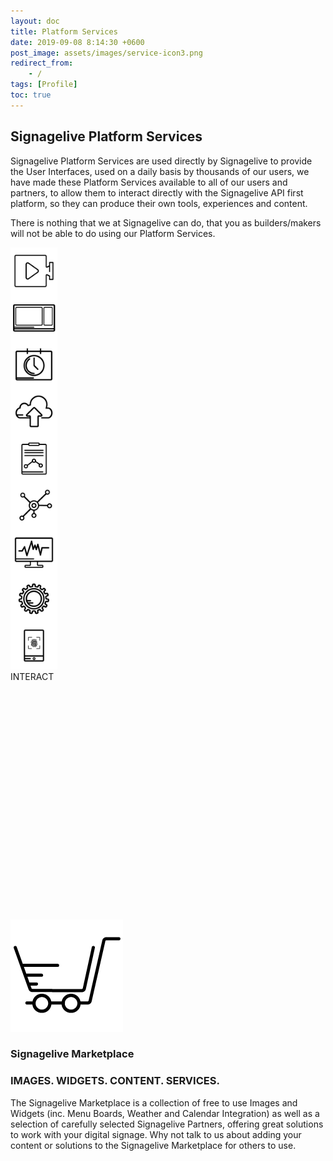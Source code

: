 ```yaml
---
layout: doc
title: Platform Services
date: 2019-09-08 8:14:30 +0600
post_image: assets/images/service-icon3.png
redirect_from:
    - /
tags: [Profile]
toc: true
---
```


## Signagelive Platform Services

Signagelive Platform Services are used directly by Signagelive to provide the User Interfaces, used on a daily basis by thousands of our users, we have made these Platform Services available to all of our users and partners, to allow them to interact directly with the Signagelive API first platform, so they can produce their own tools, experiences and content.

There is nothing that we at Signagelive can do, that you as builders/makers will not be able to do using our Platform Services.

<div class="flex row space-around">

<div class="flex col center" onclick="showDiv('media')">
<img src="/assets/images/platform-services/media.png">
MEDIA
</div>

<div class="flex col center" onclick="showDiv('layout')">
<img src="/assets/images/platform-services/layout.png">
LAYOUT
</div>

<div class="flex col center" onclick="showDiv('schedule')">
<img src="/assets/images/platform-services/schedule.png">
SCHEDULE
</div>

<div class="flex col center" onclick="showDiv('publish')">
<img src="/assets/images/platform-services/publish.png">
PUBLISH
</div>

<div class="flex col center" onclick="showDiv('report')">
<img src="/assets/images/platform-services/report.png">
REPORT
</div>

<div class="flex col center" onclick="showDiv('manage')">
<img src="/assets/images/platform-services/manage.png">
MANAGE
</div>

<div class="flex col center" onclick="showDiv('monitor')">
<img src="/assets/images/platform-services/monitor.png">
MONITOR
</div>

<div class="flex col center" onclick="showDiv('widgets')">
<img src="/assets/images/platform-services/widgets.png">
WIDGETS
</div>

<div class="flex col center" onclick="showDiv('interact')">
<img src="/assets/images/platform-services/interact.png">
INTERACT
</div>

</div>

<div class="flex row" style="padding: 5vh;">
<div id="media">
    <div class="flex col align-center">
        <img src="/assets/images/platform-services/upload-80x80.png">
        <h4 class="no_toc"> Upload </h4>
        Upload your media to Signagelive directly from your existing content creation tools. You can upload all supported media types
        <ul>
            <li>Images</li>
            <li>Web Page URLS</li>
            <li>Widgets</li>
            <li>RSS</li>
            <li>Videos</li>
            <li>IPTV Stream URLS</li>
            <li>MRSS</li>
        </ul>
    </div>

<div class="flex col align-center">
    <img src="/assets/images/platform-services/folder-80x80.png">
    <h4 class="no_toc"> Organise </h4>

Organise your media into folders, allowing your Signagelive users to easily find and manage their media, rather than having to find it all in one place.

</div>

<div class="flex col align-center">
    <img src="/assets/images/platform-services/tagMedia-80x80.png">
    <h4 class="no_toc"> Tag </h4>

Tag your media, so that it can be easily found within Signagelive using the verbose search functionality.

</div>

<div class="flex col align-center">
    <img src="/assets/images/platform-services/download-80x80.png">
<h4 class="no_toc"> Download </h4>

Securely download media from your Signagelive media library

</div>

</div>

<div id="layout">

<div class="flex col align-center">
    <img src="/assets/images/platform-services/folder-80x80.png">
    <h4 class="no_toc"> Organise </h4>

Organise your media into folders, allowing your Signagelive users to easily find and manage their media, rather than having to find it all in one place.

</div>

<div class="flex col align-center">
    <img src="/assets/images/platform-services/createedit-80x80.png">
<h4 class="no_toc"> Create & Edit </h4>

Create a multi zone layout (portrait or landscape), passing in the zone dimensions and settings, along with default media settings, allowing you to create your layouts from your existing design tools and import into Signagelive.

Update or edit your existing Layouts, and if published have these automatically update on your Players.
</div>

</div>

<div id="schedule">
<div class="flex col align-center">
    <img src="/assets/images/platform-services/createEditPlaylist-80x80.png">
<h4 class="no_toc"> Create & Edit Playlists</h4>

Make new or edit your Playlists, with changes made in your existing tools.

Editing of already published Playlists, will automatically update your players without the need to re-publish your content.

</div>

<div class="flex col align-center">
    <img src="/assets/images/platform-services/addmediaplaylists-1-80x80.png">
<h4 class="no_toc">Add Media to Playlists</h4>

Easily add media you have uploaded into your playlists, and set the position in the playlist and the duration to play for.

</div>

<div class="flex col align-center">
    <img src="/assets/images/platform-services/setValidity-80x80.png">
<h4 class="no_toc">Set Validity and Conditional Playback on Media in Playlists</h4>

Set the dates when a piece of media should play, the days it should play on and the times between which it should play.

Set conditional playback on your media, deciding which players the media should play on by tags.

</div>

<div class="flex col align-center">
    <img src="/assets/images/platform-services/ExportPlaylist-80x80.png">
<h4 class="no_toc">Export Playlists</h4>

Do you want to be able to share your playlists outside of Signagelive for review? You can easily request and export of the playlist, and the report will appear in your inbox.

</div>

</div>

<div id="publish">

<div class="flex col align-center">
    <img src="/assets/images/platform-services/PublishDefault-80x80.png">
<h4 class="no_toc">Publish Default Content</h4>

Publish content to your players, so that if there isn’t any other content published, there will always be your own content to play.

</div>

<div class="flex col align-center">
    <img src="/assets/images/platform-services/publishScheduled-80x80.png">
<h4 class="no_toc">Publish Scheduled Content</h4>

Set up your schedules so that your content plays when and where it is meant to. Choose the dates, days and times it should be playing between, allowing you to forward schedule as well as Just in Time schedule your content.

</div>

<div class="flex col align-center">
    <img src="/assets/images/platform-services/publishInterrupt-80x80.png">
<h4 class="no_toc">Publish Interrupt Content</h4>

Do you want to be able to dynamically change the content being shown on your players, based on a certain trigger, such as a key press, fire alarm or some other programmatic trigger, publish the content you want to play when this trigger occurs.

Publishing an interrupt makes all of this possible, using the Signagelive Web Triggers.

</div>

</div>

<div id="report">

<div class="flex col align-center">
    <img src="/assets/images/platform-services/proofofPlay-80x80.png">
<h4 class="no_toc">Proof of Play</h4>

Enable Proof of Play on your Signagelive network/s and download CSV impression reports for you to amalgamate with other business data, such as sales data compared to when content was playing, or to be able to analyse within your business intelligence tools.

</div>

</div>

<div id="manage">

<div class="flex col align-center">
    <img src="/assets/images/platform-services/players-80x80.png">
<h4 class="no_toc">Players</h4>

Manage all of the Players on your Signagelive network/s, activate new players, deactivate existing players and organise your players in to useful folders.

Update the content and health check frequencies, and enabled scheduled reboots, remote screenshots or setup screen control schedules.

</div>

<div class="flex col align-center">
    <img src="/assets/images/platform-services/Licences-80x80.png">
<h4 class="no_toc">Licences</h4>

Manage your Signagelive licences easily, add new licences to your network and renew existing licences.

</div>

<div class="flex col align-center">
    <img src="/assets/images/platform-services/users-80x80.png">
<h4 class="no_toc">Users</h4>

Add or Remove users from your Signagelive network and control the level of access they have.

</div>

</div>

<div id="monitor">

<div class="flex col align-center">
    <img src="/assets/images/platform-services/players-80x80.png">
<h4 class="no_toc">Players</h4>

Extract the Signagelive dashboard data about your players in to your existing business monitoring solutions, make sure your players are connecting to Signagelive as they should be, have their latest content, and even retrieve their latest screenshots.

Build your own dashboards to display on your Signagelive players, so you can monitor your network without logging in to Signagelive.

</div>

</div>

<div id="widgets">

<div class="flex col align-center">
    <img src="/assets/images/platform-services/customiseWidgets-80x80.png">
<h4 class="no_toc">Customise Signagelive Widgets</h4>

Add one of the Signagelive clocks, weather widgets, calendar integration or menu board widgets to your Signagelive network, download the widget and edit the background or template to make it fit your company branding.

</div>

<div class="flex col align-center">
    <img src="/assets/images/platform-services/createedit-80x80.png">
<h4 class="no_toc">Create your own</h4>

Create your own widgets and upload them to Signagelive for you to use.

</div>

<div class="flex col align-center">
    <img src="/assets/images/platform-services/marketplace-80x80.png">
<h4 class="no_toc">Marketplace</h4>

Why not make your widgets available to all Signagelive users, and ask us to add your widgets to the Signagelive Marketplace.

</div>

</div>

<div id="interact">

<div class="flex col align-center">
    <img src="/assets/images/platform-services/touch-80x80.png">
<h4 class="no_toc">Touch</h4>

Use the Signagelive Chrome app in kiosk mode to provide a kiosk application, showing media when there isn’t anyone interacting with the player, as soon as someone touches the player, start the interactive content, and then fall back to normal playback after a set period of no interaction.

</div>

<div class="flex col align-center">
    <img src="/assets/images/platform-services/keyboard-80x80.png">
<h4 class="no_toc">Keyboard</h4>

Interrupt the playback of content based on the key being pressed on a keyboard attached to your Signagelive player (Legacy PC and IAdea only)

</div>

<div class="flex col align-center">
    <img src="/assets/images/platform-services/remoteControl-80x80.png">
<h4 class="no_toc">Remote Control Buttons</h4>

Using the remote control for System on Chip players, trigger a change of content based on the button being pressed.

</div>

<div class="flex col align-center">
    <img src="/assets/images/platform-services/LiftnLearn-80x80.png">
<h4 class="no_toc">Lift and Learn</h4>

Create a lift and learn experience using GPIO connected switches/sensors or using RFID.

</div>

<div class="flex col align-center">
    <img src="/assets/images/platform-services/trigger-80x80.png">
<h4 class="no_toc">Web Triggers</h4>

Connect to the Web Triggers API to be able to trigger a change in content, prompted by any solution which can connect to a RESTful API.

</div>

</div>

</div>

<div class="flex row">

<div class="flex col align-center">
<img src="/assets/images/platform-services/marketplace.png" height="180" width="180">
<h3 class="no_toc"> Signagelive Marketplace </h3>
</div>

<div class="flex col">
<h3 class="no_toc">IMAGES. WIDGETS. CONTENT. SERVICES.</h3>

The Signagelive Marketplace is a collection of free to use Images and Widgets (inc. Menu Boards, Weather and Calendar Integration) as well as a selection of carefully selected Signagelive Partners, offering great solutions to work with your digital signage. Why not talk to us about adding your content or solutions to the Signagelive Marketplace for others to use.
</div>

</div>

<style>
    .flex.col.center {
    height: 75px;
    width: 75px;
    }

    #media, #layout, #schedule, #publish, #report, #manage, #monitor, #widgets, #interact {
        display: none;
        font-size: 14px;
    }

    .align-center {
        align-items: center;
        -webkit-align-items: center;
    }

    .flex.col.space-around .flex.col > img {
        height: 80px;
        width: 80px;
    }
</style>

<script>
    function showDiv(divToShow) {
    var elems = ["media", "layout", "schedule", "publish", "report", "manage", "monitor", "widgets", "interact"];

    for(var i = 0; i < elems.length; i++) {
        if(elems[i] == divToShow) {
            if(document.getElementById(elems[i]).style.display == 'none') {
                document.getElementById(elems[i]).style.display = 'flex';
            } else {
                document.getElementById(elems[i]).style.display = 'none';
            }
        } else {
            document.getElementById(elems[i]).style.display = 'none';
        }
    }
}
</script>